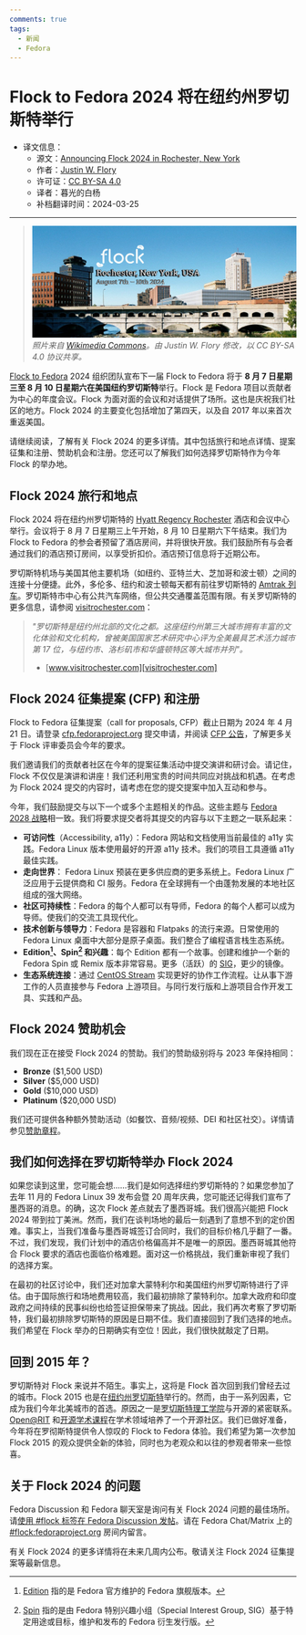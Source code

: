 ```yaml
---
comments: true
tags:
  - 新闻
  - Fedora
---
```


# Flock to Fedora 2024 将在纽约州罗切斯特举行

- 译文信息：
    - 源文：[Announcing Flock 2024 in Rochester, New York](https://fedoramagazine.org/flock-2024-rochester-new-york/)
    - 作者：[Justin W. Flory](https://fedoramagazine.org/author/jflory7/)
    - 许可证：[CC BY-SA 4.0](https://creativecommons.org/licenses/by-sa/4.0/)
    - 译者：暮光的白杨
    - 补档翻译时间：2024-03-25

----

> ![](./images/2024-03/fedora/flock-2024-1536x650.jpg)  
> *照片来自 [Wikimedia Commons]。由 Justin W. Flory 修改，以 CC BY-SA 4.0 协议共享。*

[Wikimedia Commons]: https://commons.wikimedia.org/wiki/Main_Page
 
[Flock to Fedora] 2024 组织团队宣布下一届 Flock to Fedora 将于 **8 月 7 日星期三至 8 月 10 日星期六在美国纽约罗切斯特**举行。Flock 是 Fedora 项目以贡献者为中心的年度会议。Flock 为面对面的会议和对话提供了场所。这也是庆祝我们社区的地方。Flock 2024 的主要变化包括增加了第四天，以及自 2017 年以来首次重返美国。

[Flock to Fedora]: https://flocktofedora.org/

请继续阅读，了解有关 Flock 2024 的更多详情。其中包括旅行和地点详情、提案征集和注册、赞助机会和注册。您还可以了解我们如何选择罗切斯特作为今年 Flock 的举办地。

## Flock 2024 旅行和地点

Flock 2024 将在纽约州罗切斯特的 [Hyatt Regency Rochester] 酒店和会议中心举行。会议将于 8 月 7 日星期三上午开始，8 月 10 日星期六下午结束。我们为 Flock to Fedora 的参会者预留了酒店房间，并将很快开放。我们鼓励所有与会者通过我们的酒店预订房间，以享受折扣价。酒店预订信息将于近期公布。

[Hyatt Regency Rochester]: https://www.hyatt.com/en-US/hotel/new-york/hyatt-regency-rochester/roche

罗切斯特机场与美国其他主要机场（如纽约、亚特兰大、芝加哥和波士顿）之间的连接十分便捷。此外，多伦多、纽约和波士顿每天都有前往罗切斯特的 [Amtrak 列车]。罗切斯特市中心有公共汽车网络，但公共交通覆盖范围有限。有关罗切斯特的更多信息，请参阅 [visitrochester.com]：

[Amtrak 列车]: https://www.amtrak.com/home.html
[visitrochester.com]: https://www.visitrochester.com/

> *"罗切斯特是纽约州北部的文化之都。这座纽约州第三大城市拥有丰富的文化体验和文化机构，曾被美国国家艺术研究中心评为全美最具艺术活力城市第 17 位，与纽约市、洛杉矶市和华盛顿特区等大城市并列"。*  
> - [www.visitrochester.com][visitrochester.com]

## Flock 2024 征集提案 (CFP) 和注册

Flock to Fedora 征集提案（call for proposals, CFP）截止日期为 2024 年 4 月 21 日。请登录 [cfp.fedoraproject.org] 提交申请，并阅读 [CFP 公告]，了解更多关于 Flock 评审委员会今年的要求。

[cfp.fedoraproject.org]: https://cfp.fedoraproject.org/flock-2024/cfp
[CFP 公告]: https://communityblog.fedoraproject.org/flock-2024-cfp-until-april-21st/

我们邀请我们的贡献者社区在今年的提案征集活动中提交演讲和研讨会。请记住，Flock 不仅仅是演讲和讲座！我们还利用宝贵的时间共同应对挑战和机遇。在考虑为 Flock 2024 提交的内容时，请考虑在您的提交提案中加入互动和参与。

今年，我们鼓励提交与以下一个或多个主题相关的作品。这些主题与 [Fedora 2028 战略]相一致。我们将要求提交者将其提交的内容与以下主题之一联系起来：

[Fedora 2028 战略]: https://discussion.fedoraproject.org/t/fedora-strategy-2028-a-topic-index-for-our-planning-process/46733

- **可访问性**（Accessibility, a11y）：Fedora 网站和文档使用当前最佳的 a11y 实践。Fedora Linux 版本使用最好的开源 a11y 技术。我们的项目工具遵循 a11y 最佳实践。
- **走向世界**： Fedora Linux 预装在更多供应商的更多系统上。Fedora Linux 广泛应用于云提供商和 CI 服务。Fedora 在全球拥有一个由蓬勃发展的本地社区组成的强大网络。
- **社区可持续性**：Fedora 的每个人都可以有导师，Fedora 的每个人都可以成为导师。使我们的交流工具现代化。
- **技术创新与领导力**：Fedora 是容器和 Flatpaks 的流行来源。日常使用的 Fedora Linux 桌面中大部分是原子桌面。我们整合了编程语言栈生态系统。
- **Edition[^1]、Spin[^2] 和兴趣**：每个 Edition 都有一个故事。创建和维护一个新的 Fedora Spin 或 Remix 版本非常容易。更多（活跃）的 [SIG]，更少的镜像。
- **生态系统连接**：通过 [CentOS Stream] 实现更好的协作工作流程。让从事下游工作的人员直接参与 Fedora 上游项目。与同行发行版和上游项目合作开发工具、实践和产品。

[^1]: [Edition] 指的是 Fedora 官方维护的 Fedora 旗舰版本。
[^2]: [Spin] 指的是由 Fedora 特别兴趣小组（Special Interest Group, SIG）基于特定用途或目标，维护和发布的 Fedora 衍生发行版。

[Edition]: https://fedoraproject.org/
[Spin]: https://spins.fedoraproject.org/
[SIG]: https://docs.fedoraproject.org/en-US/fedora-join/
[CentOS Stream]: https://www.centos.org/centos-stream/

## Flock 2024 赞助机会

我们现在正在接受 Flock 2024 的赞助。我们的赞助级别将与 2023 年保持相同：

- **Bronze** ($1,500 USD)
- **Silver** ($5,000 USD)
- **Gold** ($10,000 USD)
- **Platinum** ($20,000 USD)

我们还可提供各种额外赞助活动（如餐饮、音频/视频、DEI 和社区社交）。详情请参见[赞助章程]。

[赞助章程]: https://flocktofedora.org/static/images/sponsor-prospectus-2024.pdf

## 我们如何选择在罗切斯特举办 Flock 2024

如果您读到这里，您可能会想……我们是如何选择纽约罗切斯特的？如果您参加了去年 11 月的 Fedora Linux 39 发布会暨 20 周年庆典，您可能还记得我们宣布了墨西哥的消息。的确，这次 Flock 差点就去了墨西哥城。我们很高兴能把 Flock 2024 带到拉丁美洲。然而，我们在谈判场地的最后一刻遇到了意想不到的定价困难。事实上，当我们准备与墨西哥城签订合同时，我们的目标价格几乎翻了一番。不过，我们发现，我们计划中的酒店价格偏高并不是唯一的原因。墨西哥城其他符合 Flock 要求的酒店也面临价格难题。面对这一价格挑战，我们重新审视了我们的选择方案。

在最初的社区讨论中，我们还对加拿大蒙特利尔和美国纽约州罗切斯特进行了评估。由于国际旅行和场地费用较高，我们最初排除了蒙特利尔。加拿大政府和印度政府之间持续的民事纠纷也给签证担保带来了挑战。因此，我们再次考察了罗切斯特，我们最初排除罗切斯特的原因是日期不佳。我们直接回到了我们选择的地点。我们希望在 Flock 举办的日期确实有空位！因此，我们很快就敲定了日期。

## 回到 2015 年？

罗切斯特对 Flock 来说并不陌生。事实上，这将是 Flock 首次回到我们曾经去过的城市。Flock 2015 也是在[纽约州罗切斯特]举行的。然而，由于一系列因素，它成为我们今年北美城市的首选。原因之一是[罗切斯特理工学院]与开源的紧密联系。[Open@RIT] 和[开源学术课程]在学术领域培养了一个开源社区。我们已做好准备，今年将在罗彻斯特提供令人惊叹的 Flock to Fedora 体验。我们希望为第一次参加 Flock 2015 的观众提供全新的体验，同时也为老观众和以往的参观者带来一些惊喜。

[纽约州罗切斯特]: https://fedoramagazine.org/flock-2015-rochester-institute-of-technology/
[Open@RIT]: https://www.rit.edu/research/open
[开源学术课程]: https://www.rit.edu/study/free-and-open-source-software-and-free-culture-minor
[罗切斯特理工学院]: https://www.rit.edu

## 关于 Flock 2024 的问题

Fedora Discussion 和 Fedora 聊天室是询问有关 Flock 2024 问题的最佳场所。请[使用 #flock 标签在 Fedora Discussion 发帖]。请在 Fedora Chat/Matrix 上的 [#flock:fedoraproject.org] 房间内留言。

有关 Flock 2024 的更多详情将在未来几周内公布。敬请关注 Flock 2024 征集提案等最新信息。

[使用 #flock 标签在 Fedora Discussion 发帖]: https://discussion.fedoraproject.org/tags/c/project/7/flock
[#flock:fedoraproject.org]: https://matrix.to/#/#flock:fedoraproject.org